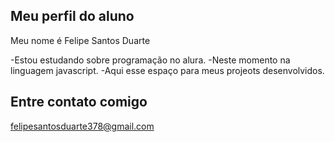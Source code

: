 ## Meu perfil do aluno 

Meu nome é Felipe Santos Duarte

-Estou estudando sobre programação no alura.
-Neste momento na linguagem javascript.
-Aqui esse espaço para meus projeots desenvolvidos.

## Entre contato comigo

felipesantosduarte378@gmail.com
